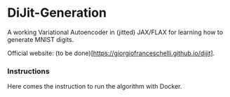# DiJit-Generation

A working Variational Autoencoder in (jitted) JAX/FLAX for learning how to generate MNIST digits.

Official website: (to be done)[https://giorgiofranceschelli.github.io/dijit].

### Instructions

Here comes the instruction to run the algorithm with Docker.

